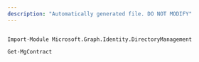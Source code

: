 ```yaml
---
description: "Automatically generated file. DO NOT MODIFY"
---
```


```powershellv1

Import-Module Microsoft.Graph.Identity.DirectoryManagement

Get-MgContract

```